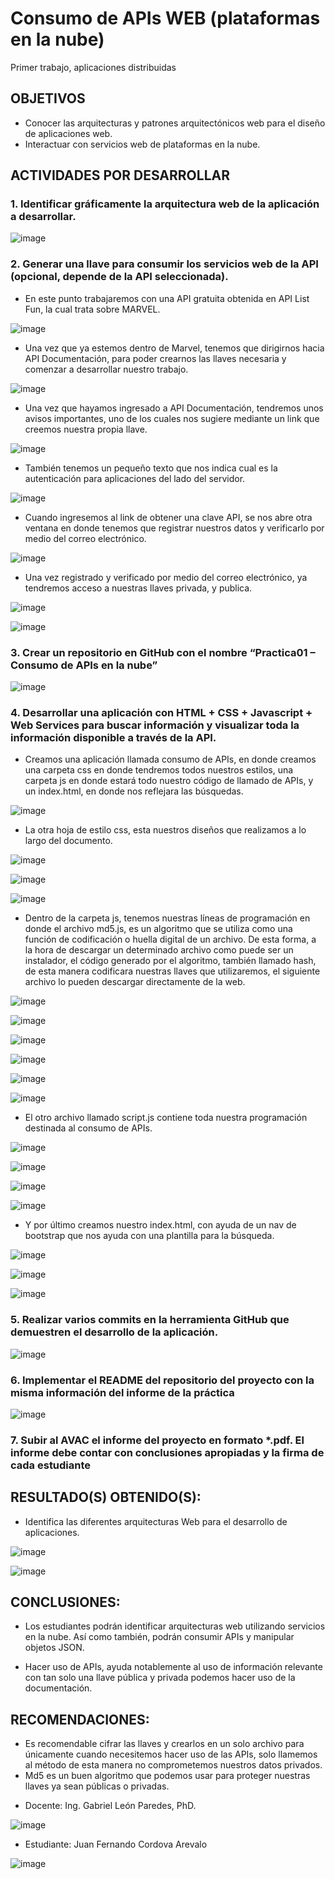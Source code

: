 # Consumo de APIs WEB (plataformas en la nube)
Primer trabajo, aplicaciones distribuidas

<h2>OBJETIVOS</h2>
<ul>
<li>Conocer las arquitecturas y patrones arquitectónicos web para el diseño de aplicaciones web.</li>
<li>Interactuar con servicios web de plataformas en la nube.</li>
</ul>
<h2>ACTIVIDADES POR DESARROLLAR</h2>
<h3>1.	Identificar gráficamente la arquitectura web de la aplicación a desarrollar.</h3>

![image](https://user-images.githubusercontent.com/56609114/114432477-5a6dcb80-9b86-11eb-995d-6484413b43cd.png)
<h3>2.	Generar una llave para consumir los servicios web de la API (opcional, depende de la API seleccionada).</h3>
<ul><li>En este punto trabajaremos con una API gratuita obtenida en API List Fun, la cual trata sobre MARVEL.</li></ul>

![image](https://user-images.githubusercontent.com/56609114/114432976-e41d9900-9b86-11eb-97cf-67ed47fd3dce.png)


<ul><li>Una vez que ya estemos dentro de Marvel, tenemos que dirigirnos hacia API Documentación, para poder crearnos las llaves necesaria y comenzar a desarrollar nuestro trabajo.</li></ul>

![image](https://user-images.githubusercontent.com/56609114/114433114-0f07ed00-9b87-11eb-8175-b1a469cc69dd.png)

<ul><li>Una vez que hayamos ingresado a API Documentación, tendremos unos avisos importantes, uno de los cuales nos sugiere mediante un link que creemos nuestra propia llave.</li></ul>

![image](https://user-images.githubusercontent.com/56609114/114433219-2fd04280-9b87-11eb-8b35-8c2f0b3c1667.png)

<ul><li>También tenemos un pequeño texto que nos indica cual es la autenticación para aplicaciones del lado del servidor.</li></ul>

![image](https://user-images.githubusercontent.com/56609114/114433329-4e363e00-9b87-11eb-97da-c616cc7caf9a.png)

<ul><li>Cuando ingresemos al link de obtener una clave API, se nos abre otra ventana en donde tenemos que registrar nuestros datos y verificarlo por medio del correo electrónico.</li></ul>

![image](https://user-images.githubusercontent.com/56609114/114433426-6f972a00-9b87-11eb-94d7-bb9cf41e669a.png)

<ul><li>Una vez registrado y verificado por medio del correo electrónico, ya tendremos acceso a nuestras llaves privada, y publica.</li></ul>

![image](https://user-images.githubusercontent.com/56609114/114433659-b2590200-9b87-11eb-9740-d75b1c2f306d.png)

![image](https://user-images.githubusercontent.com/56609114/114433711-bd139700-9b87-11eb-9301-f6147be90142.png)

<h3>3.	Crear un repositorio en GitHub con el nombre “Practica01 – Consumo de APIs en la nube”</h3>

![image](https://user-images.githubusercontent.com/56609114/114433981-15e32f80-9b88-11eb-9803-b3875ca70c0e.png)

<h3>4. Desarrollar una aplicación con HTML + CSS + Javascript + Web Services para buscar información y visualizar toda la información disponible a través de la API.
</h3>

<ul><li>Creamos una aplicación llamada consumo de APIs, en donde creamos una carpeta css en donde tendremos todos nuestros estilos, una carpeta js en donde estará todo nuestro código de llamado de APIs, y un index.html, en donde nos reflejara las búsquedas.</li></ul>

![image](https://user-images.githubusercontent.com/56609114/114434104-3d39fc80-9b88-11eb-9c09-9a3c143efba7.png)

<ul><liDentro de la carpeta css, tenemos dos archivos un archivo llamado ed-grid-min.css, el cual realizara la función automática de organizar bordes márgenes de todo el documento, este archivo nos descargamos de una base de datos de GRID.</li>
<li>La otra hoja de estilo css, esta nuestros diseños que realizamos a lo largo del documento.</li></ul>

![image](https://user-images.githubusercontent.com/56609114/114434249-69ee1400-9b88-11eb-9bdb-09007d166300.png)

![image](https://user-images.githubusercontent.com/56609114/114434272-6f4b5e80-9b88-11eb-8a5f-e16ab0c9f3d8.png)

![image](https://user-images.githubusercontent.com/56609114/114434453-a4f04780-9b88-11eb-8574-1bd2d0809418.png)

<ul><li>Dentro de la carpeta js, tenemos nuestras líneas de programación en donde el archivo md5.js, es un algoritmo que se utiliza como una función de codificación o huella digital de un archivo. De esta forma, a la hora de descargar un determinado archivo como puede ser un instalador, el código generado por el algoritmo, también llamado hash, de esta manera codificara nuestras llaves que utilizaremos, el siguiente archivo lo pueden descargar directamente de la web.</li></ul>

![image](https://user-images.githubusercontent.com/56609114/114434567-c81af700-9b88-11eb-935e-7125ea125f50.png)

![image](https://user-images.githubusercontent.com/56609114/114434611-d36e2280-9b88-11eb-9639-275188094058.png)

![image](https://user-images.githubusercontent.com/56609114/114434680-e5e85c00-9b88-11eb-96f8-d8071ed0fbed.png)

![image](https://user-images.githubusercontent.com/56609114/114434736-f4367800-9b88-11eb-8515-0a7cfbfb99be.png)

![image](https://user-images.githubusercontent.com/56609114/114434766-fdbfe000-9b88-11eb-815f-58c8344d1c3d.png)

![image](https://user-images.githubusercontent.com/56609114/114434797-07494800-9b89-11eb-8870-a550b309ca31.png)

<ul><li>El otro archivo llamado script.js contiene toda nuestra programación destinada al consumo de APIs.</li></ul>

![image](https://user-images.githubusercontent.com/56609114/114434932-3069d880-9b89-11eb-8290-abc661b2e1b6.png)

![image](https://user-images.githubusercontent.com/56609114/114434987-4081b800-9b89-11eb-9ad1-680d5459331b.png)

![image](https://user-images.githubusercontent.com/56609114/114435012-49728980-9b89-11eb-92bd-fc7efde33d8b.png)

![image](https://user-images.githubusercontent.com/56609114/114435030-51322e00-9b89-11eb-94a1-3c9aa2954a0e.png)

<ul><li>Y por último creamos nuestro index.html, con ayuda de un nav de bootstrap que nos ayuda con una plantilla para la búsqueda.</li></ul>

![image](https://user-images.githubusercontent.com/56609114/114435093-65762b00-9b89-11eb-9100-8589894c44bd.png)

![image](https://user-images.githubusercontent.com/56609114/114435127-6dce6600-9b89-11eb-98f9-63c65b5713ef.png)

![image](https://user-images.githubusercontent.com/56609114/114435142-73c44700-9b89-11eb-82dc-e12b4883cd56.png)

<h3>5.	Realizar varios commits en la herramienta GitHub que demuestren el desarrollo de la aplicación.
</h3>

![image](https://user-images.githubusercontent.com/56609114/114435374-b2f29800-9b89-11eb-90e5-467c7c27ca8e.png)

<h3>6. Implementar el README del repositorio del proyecto con la misma información del informe de la práctica
</h3>

![image](https://user-images.githubusercontent.com/56609114/114435608-f77e3380-9b89-11eb-9e3c-b1fd793bf127.png)

<h3>7. Subir al AVAC el informe del proyecto en formato *.pdf. El informe debe contar con conclusiones apropiadas
y la firma de cada estudiante</h3>

<h2>RESULTADO(S) OBTENIDO(S):</h2>

<ul><li>Identifica las diferentes arquitecturas Web para el desarrollo de aplicaciones.</li></ul>

![image](https://user-images.githubusercontent.com/56609114/114435827-3dd39280-9b8a-11eb-96be-3521bd869307.png)

![image](https://user-images.githubusercontent.com/56609114/114435836-4035ec80-9b8a-11eb-9e6b-a66a7847bb88.png)

<h2>CONCLUSIONES:</h2>

<ul><li>Los estudiantes podrán identificar arquitecturas web utilizando servicios en la nube. Así como también, podrán consumir APIs y manipular objetos JSON.</li></ul>

<ul><li>Hacer uso de APIs, ayuda notablemente al uso de información relevante con tan solo una llave pública y privada podemos hacer uso de la documentación.</li></ul>


<h2>RECOMENDACIONES:</h2>

<ul>
<li>Es recomendable cifrar las llaves y crearlos en un solo archivo para únicamente cuando necesitemos hacer uso de las APIs, solo llamemos al método de esta manera no comprometemos nuestros datos privados.</li>
<li>Md5 es un buen algoritmo que podemos usar para proteger nuestras llaves ya sean públicas o privadas.</li>
</ul>

<ul><li>Docente: Ing. Gabriel León Paredes, PhD.</li></ul>

![image](https://user-images.githubusercontent.com/56609114/114435995-73787b80-9b8a-11eb-8c08-77c27507f1dd.png)

<ul><li>Estudiante: Juan Fernando Cordova Arevalo</li></ul>

![image](https://user-images.githubusercontent.com/56609114/114436345-d4a04f00-9b8a-11eb-92d1-0c431f2fb892.png)
















